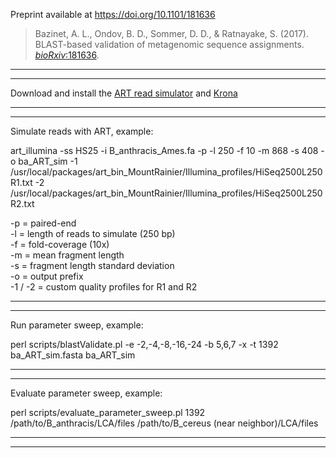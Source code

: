 Preprint available at <https://doi.org/10.1101/181636>

> Bazinet, A. L., Ondov, B. D., Sommer, D. D., & Ratnayake, S. (2017). BLAST-based validation of metagenomic sequence assignments. [_bioRxiv_:181636](https://doi.org/10.1101/181636).

**************************************************
**************************************************

Download and install the [ART read simulator](https://omictools.com/art-tool) and [Krona](https://github.com/marbl/Krona)

**************************************************
**************************************************

Simulate reads with ART, example:

art_illumina -ss HS25 -i B_anthracis_Ames.fa -p -l 250 -f 10 -m 868 -s 408 -o ba_ART_sim -1 /usr/local/packages/art_bin_MountRainier/Illumina_profiles/HiSeq2500L250R1.txt -2 /usr/local/packages/art_bin_MountRainier/Illumina_profiles/HiSeq2500L250R2.txt

-p = paired-end  
-l = length of reads to simulate (250 bp)  
-f = fold-coverage (10x)  
-m = mean fragment length  
-s = fragment length standard deviation  
-o = output prefix  
-1 / -2 = custom quality profiles for R1 and R2

**************************************************
**************************************************

Run parameter sweep, example:

perl scripts/blastValidate.pl -e -2,-4,-8,-16,-24 -b 5,6,7 -x -t 1392 ba_ART_sim.fasta ba_ART_sim

**************************************************
**************************************************

Evaluate parameter sweep, example:

perl scripts/evaluate_parameter_sweep.pl 1392 /path/to/B_anthracis/LCA/files /path/to/B_cereus (near neighbor)/LCA/files

**************************************************
**************************************************
